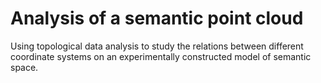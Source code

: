 # Analysis of a semantic point cloud

Using topological data analysis to study the relations between different coordinate systems on an experimentally constructed model of semantic space.

 
